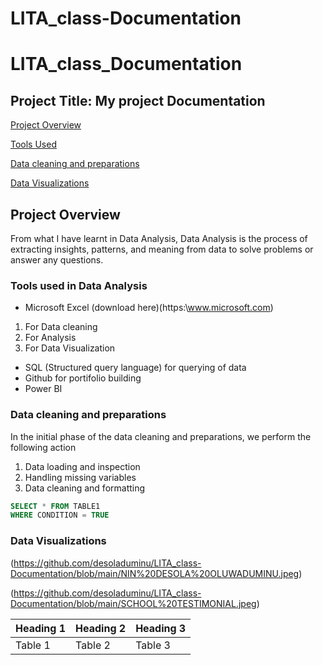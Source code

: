 # LITA_class-Documentation
# LITA_class_Documentation

## Project Title: My project Documentation

[Project Overview](#project-overview)

[Tools Used](#tools-used)

[Data cleaning and preparations](#datacleaning-andpreparations)

[Data Visualizations](#data-visualizations)



## Project Overview
From what I have learnt in Data Analysis, Data Analysis is the process of extracting insights, patterns, and meaning from data to solve problems or answer any questions.


### Tools used in Data Analysis

- Microsoft Excel (download here)(https:\\www.microsoft.com)
 1. For Data cleaning
 2. For Analysis
 3. For Data Visualization
 
- SQL (Structured query language) for querying of data
- Github for portifolio building
- Power BI

### Data cleaning and preparations

In the initial phase of the data cleaning and preparations, we perform the following action
 1. Data loading and inspection
 2. Handling missing variables
 3. Data cleaning and formatting

```SQL
SELECT * FROM TABLE1
WHERE CONDITION = TRUE
```
### Data Visualizations

(https://github.com/desoladuminu/LITA_class-Documentation/blob/main/NIN%20DESOLA%20OLUWADUMINU.jpeg)

(https://github.com/desoladuminu/LITA_class-Documentation/blob/main/SCHOOL%20TESTIMONIAL.jpeg)

|Heading 1|Heading 2|Heading 3|
|----------|----------|---------|
|Table 1|Table 2|Table 3|



